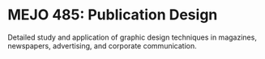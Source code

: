 # MEJO 485: Publication Design

Detailed study and application of graphic design techniques in magazines, newspapers, advertising, and corporate communication.